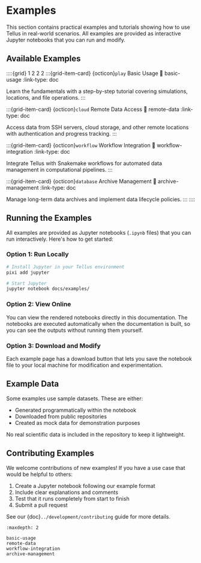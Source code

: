 # Examples

This section contains practical examples and tutorials showing how to use Tellus in real-world scenarios. All examples are provided as interactive Jupyter notebooks that you can run and modify.

## Available Examples

::::{grid} 1 2 2 2
:::{grid-item-card} {octicon}`play` Basic Usage
:link: basic-usage
:link-type: doc

Learn the fundamentals with a step-by-step tutorial covering simulations, locations, and file operations.
:::

:::{grid-item-card} {octicon}`cloud` Remote Data Access
:link: remote-data
:link-type: doc

Access data from SSH servers, cloud storage, and other remote locations with authentication and progress tracking.
:::

:::{grid-item-card} {octicon}`workflow` Workflow Integration
:link: workflow-integration
:link-type: doc

Integrate Tellus with Snakemake workflows for automated data management in computational pipelines.
:::

:::{grid-item-card} {octicon}`database` Archive Management
:link: archive-management
:link-type: doc

Manage long-term data archives and implement data lifecycle policies.
:::
::::

## Running the Examples

All examples are provided as Jupyter notebooks (`.ipynb` files) that you can run interactively. Here's how to get started:

### Option 1: Run Locally

```bash
# Install Jupyter in your Tellus environment
pixi add jupyter

# Start Jupyter
jupyter notebook docs/examples/
```

### Option 2: View Online

You can view the rendered notebooks directly in this documentation. The notebooks are executed automatically when the documentation is built, so you can see the outputs without running them yourself.

### Option 3: Download and Modify

Each example page has a download button that lets you save the notebook file to your local machine for modification and experimentation.

## Example Data

Some examples use sample datasets. These are either:

- Generated programmatically within the notebook
- Downloaded from public repositories
- Created as mock data for demonstration purposes

No real scientific data is included in the repository to keep it lightweight.

## Contributing Examples

We welcome contributions of new examples! If you have a use case that would be helpful to others:

1. Create a Jupyter notebook following our example format
2. Include clear explanations and comments
3. Test that it runs completely from start to finish
4. Submit a pull request

See our {doc}`../development/contributing` guide for more details.

```{toctree}
:maxdepth: 2

basic-usage
remote-data  
workflow-integration
archive-management
```